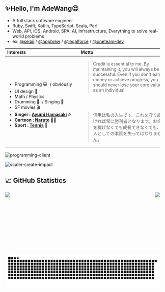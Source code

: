 ## ✨Hello, I'm AdeWang😍

- A full stack software engineer
- Ruby, Swift, Kotlin, TypeScript, Scala, Perl
- Web, API, iOS, Android, SPA, AI, Infrastructure, Everything to solve real-world problems
- ex: [@seibii](https://github.com/seibii) / [@appbrew](https://github.com/appbrew) / [@legalforce](https://github.com/legalforce) / [@oneteam-dev](https://github.com/oneteam-dev)

| Interests&nbsp;&nbsp;&nbsp;&nbsp;&nbsp;&nbsp;&nbsp;&nbsp;&nbsp;&nbsp;&nbsp;&nbsp;&nbsp;&nbsp;&nbsp;&nbsp;&nbsp;&nbsp;&nbsp;&nbsp;&nbsp;&nbsp;&nbsp;&nbsp;&nbsp;&nbsp;&nbsp;&nbsp;&nbsp;&nbsp;&nbsp;&nbsp;&nbsp;&nbsp;&nbsp;&nbsp;&nbsp;&nbsp;&nbsp;&nbsp;&nbsp;&nbsp;&nbsp;&nbsp; | Motto&nbsp;&nbsp;&nbsp;&nbsp;&nbsp;&nbsp;&nbsp;&nbsp;&nbsp;&nbsp;&nbsp;&nbsp;&nbsp;&nbsp;&nbsp;&nbsp;&nbsp;&nbsp;&nbsp;&nbsp;&nbsp;&nbsp;&nbsp;&nbsp;&nbsp;&nbsp;&nbsp;&nbsp;&nbsp;&nbsp;&nbsp;&nbsp;&nbsp;&nbsp;&nbsp;&nbsp;&nbsp;&nbsp;&nbsp;&nbsp;&nbsp;&nbsp;&nbsp;&nbsp;&nbsp;&nbsp;&nbsp;&nbsp;&nbsp;&nbsp;&nbsp;&nbsp;&nbsp;&nbsp;&nbsp;&nbsp;&nbsp;&nbsp;&nbsp;&nbsp;&nbsp;&nbsp; | Links&nbsp;&nbsp;&nbsp;&nbsp;&nbsp;&nbsp;&nbsp;&nbsp;&nbsp;&nbsp;&nbsp;&nbsp;&nbsp;&nbsp;&nbsp;&nbsp;&nbsp;&nbsp;&nbsp;&nbsp;&nbsp;&nbsp;&nbsp;&nbsp;&nbsp;&nbsp;&nbsp;&nbsp;&nbsp;&nbsp;&nbsp;&nbsp;&nbsp;&nbsp;&nbsp;&nbsp;&nbsp;&nbsp;&nbsp;&nbsp;&nbsp;&nbsp;&nbsp;&nbsp;&nbsp; |
|:--------- |:----- |:----- |
| <br><ul><li>Programming :computer: &nbsp;( obviously</li><li>UI design :art:</li><li>Math / Physics</li><li>Drumming :drum: &nbsp;/ Singing :microphone:</li><li>SF movies :clapper:</li><li>**Singer : [Ayumi Hamasaki](https://ayumihamasaki.fandom.com/wiki/Hamasaki_Ayumi) 🎶**</li><li>**Cartoon : [Naruto](https://naruto.fandom.com/wiki/Naruto_Uzumaki) 🐱‍👤**</li><li>**Sport : [Tennis](https://ideal-living.com/tennis-retirement-communities/) 👏**</li></ul> | <blockquote>Credit is essential to me. By maintaining it, you will always be successful. Even if you don't earn money or achieve progress, you should never lose your core values as an individual.</blockquote><br><br>  <blockquote>信用は私の人生です。これを守り続ければ常に勝利者となります。お金を稼げなくても成長できなくても、人としての本質を失ってはなりません。</blockquote> | <br><ul><li>[gmail](mailto:adswang.dev@gmail.com)</li><br><br><li>[skype](https://join.skype.com/invite/x0YxgBpADmo2)</li><br><br><li>[chatwork](https://www.chatwork.com/AdaWang)</li></ul>|

![programming-client](https://github.com/AdeWang0629/AdeWang0629/assets/142295831/67bfafc2-6ec3-492f-beed-81b80a1320f3)

![scaler-create-impact](https://github.com/AdeWang0629/AdeWang0629/assets/142295831/b6a3a82f-f8b1-4c9a-a41d-50f8677fe73a)

## 📈 GitHub Statistics
<img align="left" height="200px" src="https://github-readme-stats.vercel.app/api?username=AdeWang0629&sshow_icons=true&theme=radical&count_private=true">

<img align="right" height="200px" src="https://github-readme-stats.vercel.app/api/top-langs/?username=AdeWang0629&exclude_repo=venture1981.github.io,free-for-dev&layout=compact&langs_count=8&theme=radical">

<img align="center" src="https://raw.githubusercontent.com/plexpt/plexpt/snake/github-snake.svg">
